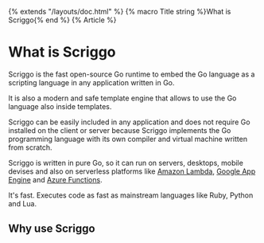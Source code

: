 {% extends "/layouts/doc.html" %}
{% macro Title string %}What is Scriggo{% end %} 
{% Article %}

# What is Scriggo

Scriggo is the fast open-source Go runtime to embed the Go language as a scripting language in any application written in Go.

It is also a modern and safe template engine that allows to use the Go language also inside templates.  
 
Scriggo can be easily included in any application and does not require Go installed on the client or server because
Scriggo implements the Go programming language with its own compiler and virtual machine written from scratch.

Scriggo is written in pure Go, so it can run on servers, desktops, mobile devises and also on serverless platforms
like <a href="https://aws.amazon.com/lambda/">Amazon Lambda</a>,
<a href="https://cloud.google.com/appengine/">Google App Engine</a> and
<a href="https://azure.microsoft.com/services/functions/">Azure Functions</a>.

It's fast. Executes code as fast as mainstream languages like Ruby, Python and Lua. 

## Why use Scriggo